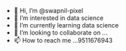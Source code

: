 - 👋 Hi, I’m @swapnil-pixel
- 👀 I’m interested in data science 
- 🌱 I’m currently learning data science
- 💞️ I’m looking to collaborate on ...
- 📫 How to reach me ...9511676943

<!---
swapnil-pixel/swapnil-pixel is a ✨ special ✨ repository because its `README.md` (this file) appears on your GitHub profile.
You can click the Preview link to take a look at your changes.
--->
